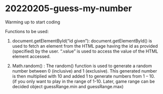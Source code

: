 # 20220205-guess-my-number
Warming up to start coding

Functions to be used:
1. document.getElementById(“id given”): document.getElementById() is used to fetch an element from the HTML page having the id as provided (specified) by the user.
“.value” is used to access the value of the HTML element accessed.

2. Math.random() : The random() function is used to generate a random number between 0 (inclusive) and 1 (exclusive). This generated number is then multiplied with 10 and added 1 to generate numbers from 1 – 10. (if you only want to play in the range of 1-10. Later, game range can be decided object guessRange.min and guessRange.max)

